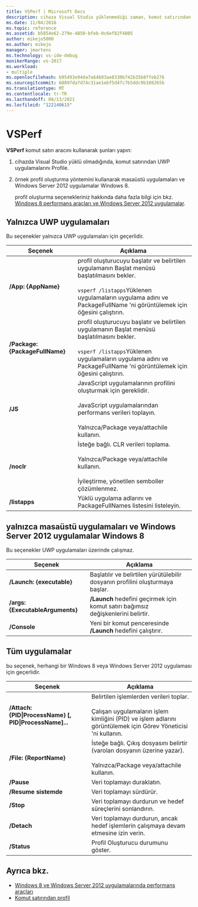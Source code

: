 ```yaml
---
title: VSPerf | Microsoft Docs
description: cihaza Visual Studio yüklenmediği zaman, komut satırından UWP uygulamalarının profilini oluşturmayı öğrenmek için vsperf komut satırı aracını nasıl kullanacağınızı öğrenin.
ms.date: 11/04/2016
ms.topic: reference
ms.assetid: b5854e62-279e-4850-bfeb-0c6ef82f4805
author: mikejo5000
ms.author: mikejo
manager: jmartens
ms.technology: vs-ide-debug
monikerRange: vs-2017
ms.workload:
- multiple
ms.openlocfilehash: b95493e94da7a64603ae8330b742b35b8ffeb276
ms.sourcegitcommit: 68897da7d74c31ae1ebf5d47c7b5ddc9b108265b
ms.translationtype: MT
ms.contentlocale: tr-TR
ms.lasthandoff: 08/13/2021
ms.locfileid: "122140615"
---
```

# <a name="vsperf"></a>VSPerf
**VSPerf** komut satırı aracını kullanarak şunları yapın:

1. cihazda Visual Studio yüklü olmadığında, komut satırından UWP uygulamalarını Profile.

2. örnek profil oluşturma yöntemini kullanarak masaüstü uygulamaları ve Windows Server 2012 uygulamalar Windows 8.

   profil oluşturma seçenekleriniz hakkında daha fazla bilgi için bkz. [Windows 8 performans araçları ve Windows Server 2012 uygulamalar](../profiling/performance-tools-on-windows-8-and-windows-server-2012-applications.md).

## <a name="uwp-apps-only"></a>Yalnızca UWP uygulamaları
 Bu seçenekler yalnızca UWP uygulamaları için geçerlidir.

|Seçenek|Açıklama|
|-|-|
|**/App: {AppName}**|profil oluşturucuyu başlatır ve belirtilen uygulamanın Başlat menüsü başlatılmasını bekler.<br /><br /> `vsperf /listapps`Yüklenen uygulamaların uygulama adını ve PackageFullName 'ni görüntülemek için öğesini çalıştırın.|
|**/Package: {PackageFullName}**|profil oluşturucuyu başlatır ve belirtilen uygulamanın Başlat menüsü başlatılmasını bekler.<br /><br /> `vsperf /listapps`Yüklenen uygulamaların uygulama adını ve PackageFullName 'ni görüntülemek için öğesini çalıştırın.|
|**/JS**|JavaScript uygulamalarının profilini oluşturmak için gereklidir.<br /><br /> JavaScript uygulamalarından performans verileri toplayın.<br /><br /> Yalnızca/Package veya/attachile kullanın.|
|**/noclr**|İsteğe bağlı. CLR verileri toplama.<br /><br /> Yalnızca/Package veya/attachile kullanın.<br /><br /> İyileştirme, yönetilen semboller çözümlenmez.|
|**/listapps**|Yüklü uygulama adlarını ve PackageFullNames listesini listeleyin.|

## <a name="windows-8-desktop-applications-and-windows-server-2012-applications-only"></a>yalnızca masaüstü uygulamaları ve Windows Server 2012 uygulamalar Windows 8
 Bu seçenekler UWP uygulamaları üzerinde çalışmaz.

|Seçenek|Açıklama|
|-|-|
|**/Launch: {executable}**|Başlatılır ve belirtilen yürütülebilir dosyanın profilini oluşturmaya başlar.|
|**/args: {ExecutableArguments}**|**/Launch** hedefini geçirmek için komut satırı bağımsız değişkenlerini belirtir.|
|**/Console**|Yeni bir komut penceresinde **/Launch** hedefini çalıştırır.|

## <a name="all-applications"></a>Tüm uygulamalar
 bu seçenek, herhangi bir Windows 8 veya Windows Server 2012 uygulaması için geçerlidir.

|Seçenek|Açıklama|
|-|-|
|**/Attach: {PID&#124;ProcessName} [, PID&#124;ProcessName]...**|Belirtilen işlemlerden verileri toplar.<br /><br /> Çalışan uygulamaların işlem kimliğini (PID) ve işlem adlarını görüntülemek için Görev Yöneticisi 'ni kullanın.|
|**/File: {ReportName}**|İsteğe bağlı. Çıkış dosyasını belirtir (varolan dosyanın üzerine yazar).<br /><br /> Yalnızca/Package veya/attachile kullanın.|
|**/Pause**|Veri toplamayı duraklatın.|
|**/Resume sistemde**|Veri toplamayı sürdürür.|
|**/Stop**|Veri toplamayı durdurun ve hedef süreçlerini sonlandırın.|
|**/Detach**|Veri toplamayı durdurun, ancak hedef işlemlerin çalışmaya devam etmesine izin verin.|
|**/Status**|Profil Oluşturucu durumunu göster.|

## <a name="see-also"></a>Ayrıca bkz.
- [Windows 8 ve Windows Server 2012 uygulamalarında performans araçları](../profiling/performance-tools-on-windows-8-and-windows-server-2012-applications.md)
- [Komut satırından profil](../profiling/using-the-profiling-tools-from-the-command-line.md)
